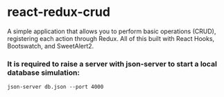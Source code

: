 # react-redux-crud
 A simple application that allows you to perform basic operations (CRUD), registering each action through Redux. All of this built with React Hooks, Bootswatch, and SweetAlert2.

### It is required to raise a server with json-server to start a local database simulation:
`json-server db.json --port 4000`
